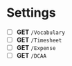 # Settings
- [ ] **GET** `/Vocabulary`
- [ ] **GET** `/Timesheet`
- [ ] **GET** `/Expense`
- [ ] **GET** `/DCAA`